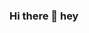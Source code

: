 ### Hi there 👋 hey

<!--
**AviC75/AviC75** is a ✨ _special_ ✨ repository because its `README.md` (this file) appears on your GitHub profile.

Here are some ideas to get you started:

- 🔭 I’m currently working on finding new testing grounds for API testing
- 🌱 I’m currently learning alot about it
- 👯 I’m looking to collaborate on open sources and tools
- 🤔 I’m looking for help with ...
- 💬 Ask me about ...
- 📫 How to reach me: ...
- 😄 Pronouns: ...
- ⚡ Fun fact: ...
-->
